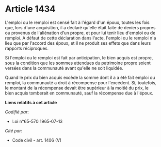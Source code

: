 # Article 1434

L'emploi ou le remploi est censé fait à  l'égard d'un époux, toutes les fois que, lors d'une acquisition, il a déclaré
qu'elle était faite de deniers propres ou provenus de l'aliénation d'un propre, et pour lui tenir lieu d'emploi ou de
remploi. A défaut de cette déclaration dans l'acte, l'emploi ou le remploi n'a lieu que par l'accord des époux, et il ne
produit ses effets que dans leurs rapports réciproques.

Si l'emploi ou le remploi est fait par anticipation, le bien acquis est propre, sous la condition que les sommes attendues du
patrimoine propre soient versées dans la communauté avant qu'elle ne soit liquidée.

Quand le prix du bien acquis  excède la somme dont il a a été fait emploi ou remploi, la communauté a droit à récompense pour
l'excédent. Si, toutefois, le montant de la récompense devait être supérieur à la moitié du prix, le bien acquis tomberait en
communauté, sauf la récompense due à l'époux.

**Liens relatifs à cet article**

_Codifié par_:

  - Loi n°65-570 1965-07-13

_Cité par_:

  - Code civil - art. 1406 (V)
